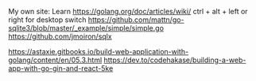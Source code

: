 My own site:
Learn 
https://golang.org/doc/articles/wiki/
ctrl + alt + left or right for desktop switch
https://github.com/mattn/go-sqlite3/blob/master/_example/simple/simple.go
https://github.com/jmoiron/sqlx

https://astaxie.gitbooks.io/build-web-application-with-golang/content/en/05.3.html
https://dev.to/codehakase/building-a-web-app-with-go-gin-and-react-5ke
